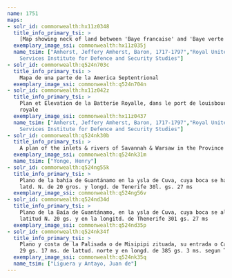 ```yaml
---
name: 1751
maps:
- solr_id: commonwealth:hx11z0348
  title_info_primary_tsi: > 
    [Map showing neck of land between 'Baye francaise' and 'Baye verte']
  exemplary_image_ssi: commonwealth:hx11z035j
  name_tsim: ["Amherst, Jeffery Amherst, Baron, 1717-1797","Royal United
    Services Institute for Defence and Security Studies"]
- solr_id: commonwealth:q524n703c
  title_info_primary_tsi: > 
    Mapa de una parte de la America Septentrional
  exemplary_image_ssi: commonwealth:q524n704n
- solr_id: commonwealth:hx11z042z
  title_info_primary_tsi: > 
    Plan et Elevation de la Batterie Royalle, dans le port de louisbourg, en l'isle
    royale
  exemplary_image_ssi: commonwealth:hx11z0437
  name_tsim: ["Amherst, Jeffery Amherst, Baron, 1717-1797","Royal United
    Services Institute for Defence and Security Studies"]
- solr_id: commonwealth:q524nk30b
  title_info_primary_tsi: > 
    A plan of the inlets & rivers of Savannah & Warsaw in the Province of Georgia
  exemplary_image_ssi: commonwealth:q524nk31m
  name_tsim: ["Yonge, Henry"]
- solr_id: commonwealth:q524ng55k
  title_info_primary_tsi: > 
    Plano de la bahía de Guantánamo en la ysla de Cuva, cuya boca se halla en
    latd. N. de 20 gros. y longd. de Tenerife 30l. gs. 27 ms
  exemplary_image_ssi: commonwealth:q524ng56v
- solr_id: commonwealth:q524nd34d
  title_info_primary_tsi: > 
    Plano de la Baía de Guantánamo, en la ysla de Cuva, cuya boca se alla en
    latitud N. 20 gs. y en la longitd. de Thenerife 301 gs. 27 ms
  exemplary_image_ssi: commonwealth:q524nd35p
- solr_id: commonwealth:q524nk34f
  title_info_primary_tsi: > 
    Plano y costa de la Palisada o de Misipipi zituada, su entrada o Cabo de Lodo en
    29 gs. 17 ms. de lattud. norte y en longd. de 385 gs. 3 ms. segun Tenerife
  exemplary_image_ssi: commonwealth:q524nk35q
  name_tsim: ["Liguera y Antayo, Juan de"]
---
```

